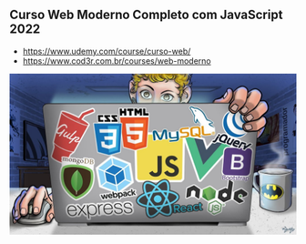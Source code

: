 ## Curso Web Moderno Completo com JavaScript 2022
- https://www.udemy.com/course/curso-web/
- https://www.cod3r.com.br/courses/web-moderno

<img src=".github/capa.jpg">